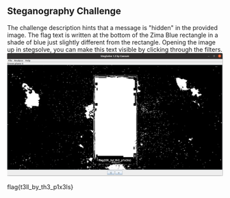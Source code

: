 ## Steganography Challenge
The challenge description hints that a message is "hidden" in the provided image. The flag text is written at the bottom of the Zima Blue rectangle in a shade of blue just slightly different from the rectangle.
Opening the image up in stegsolve, you can make this text visible by clicking through the filters.
![stegsolve](stegsolve.PNG)

flag{t3ll_by_th3_p1x3ls}
